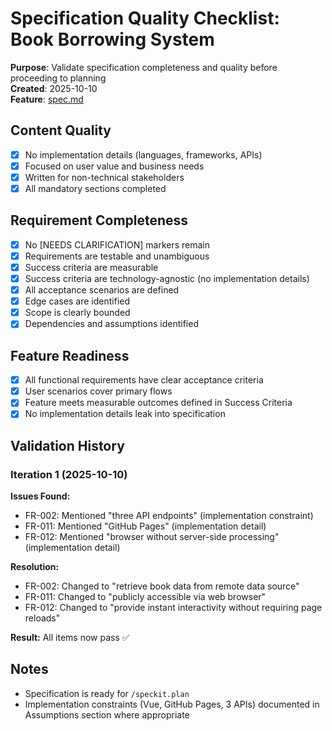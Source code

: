 # Specification Quality Checklist: Book Borrowing System

**Purpose**: Validate specification completeness and quality before proceeding to planning  
**Created**: 2025-10-10  
**Feature**: [spec.md](../spec.md)

## Content Quality

- [x] No implementation details (languages, frameworks, APIs)
- [x] Focused on user value and business needs
- [x] Written for non-technical stakeholders
- [x] All mandatory sections completed

## Requirement Completeness

- [x] No [NEEDS CLARIFICATION] markers remain
- [x] Requirements are testable and unambiguous
- [x] Success criteria are measurable
- [x] Success criteria are technology-agnostic (no implementation details)
- [x] All acceptance scenarios are defined
- [x] Edge cases are identified
- [x] Scope is clearly bounded
- [x] Dependencies and assumptions identified

## Feature Readiness

- [x] All functional requirements have clear acceptance criteria
- [x] User scenarios cover primary flows
- [x] Feature meets measurable outcomes defined in Success Criteria
- [x] No implementation details leak into specification

## Validation History

### Iteration 1 (2025-10-10)
**Issues Found:**
- FR-002: Mentioned "three API endpoints" (implementation constraint)
- FR-011: Mentioned "GitHub Pages" (implementation detail)
- FR-012: Mentioned "browser without server-side processing" (implementation detail)

**Resolution:**
- FR-002: Changed to "retrieve book data from remote data source"
- FR-011: Changed to "publicly accessible via web browser"
- FR-012: Changed to "provide instant interactivity without requiring page reloads"

**Result:** All items now pass ✅

## Notes

- Specification is ready for `/speckit.plan`
- Implementation constraints (Vue, GitHub Pages, 3 APIs) documented in Assumptions section where appropriate
